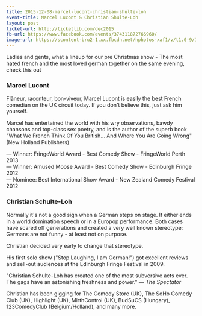 ```yaml
---
title: 2015-12-08-marcel-lucont-christian-shulte-loh
event-title: Marcel Lucont & Christian Shulte-Loh
layout: post
ticket-url: http://ticketlib.com/dec2015
fb-url: https://www.facebook.com/events/374311872766960/
image-url: https://scontent-bru2-1.xx.fbcdn.net/hphotos-xaf1/v/t1.0-9/11537686_936259773103749_8183365027009812813_n.jpg?oh=35b93f67750b2bfde20a8440a0f5bdf5&oe=55EB3D9A
---
```


Ladies and gents, what a lineup for our pre Christmas show - The most hated french and the most loved german together on the same evening, check this out 

### Marcel Lucont
Flâneur, raconteur, bon-viveur, Marcel Lucont is easily the best French comedian on the UK circuit today. If you don't believe this, just ask him yourself. 

Marcel has entertained the world with his wry observations, bawdy chansons and top-class sex poetry, and is the author of the superb book "What We French Think Of You British... And Where You Are Going Wrong" (New Holland Publishers)

&mdash; Winner: FringeWorld Award - Best Comedy Show - FringeWorld Perth 2013  
&mdash; Winner: Amused Moose Award - Best Comedy Show - Edinburgh Fringe 2012  
&mdash; Nominee: Best International Show Award - New Zealand Comedy Festival 2012  


### Christian Schulte-Loh
Normally it's not a good sign when a German steps on stage. It either ends in a world domination speech or in a Europop performance. Both cases have scared off generations and created a very well known stereotype:  
Germans are not funny - at least not on purpose.

Christian decided very early to change that stereotype.

His first solo show ("Stop Laughing, I am German!") got excellent reviews and sell-out audiences at the Edinburgh Fringe Festival in 2009.

"Christian Schulte-Loh has created one of the most subversive acts ever. The gags have an astonishing freshness and power." &mdash; *The Spectator*

Christian has been gigging for The Comedy Store (UK), The SoHo Comedy Club (UK), Highlight (UK), MirthControl (UK), BudSuCS (Hungary), 123ComedyClub (Belgium/Holland), and many more.